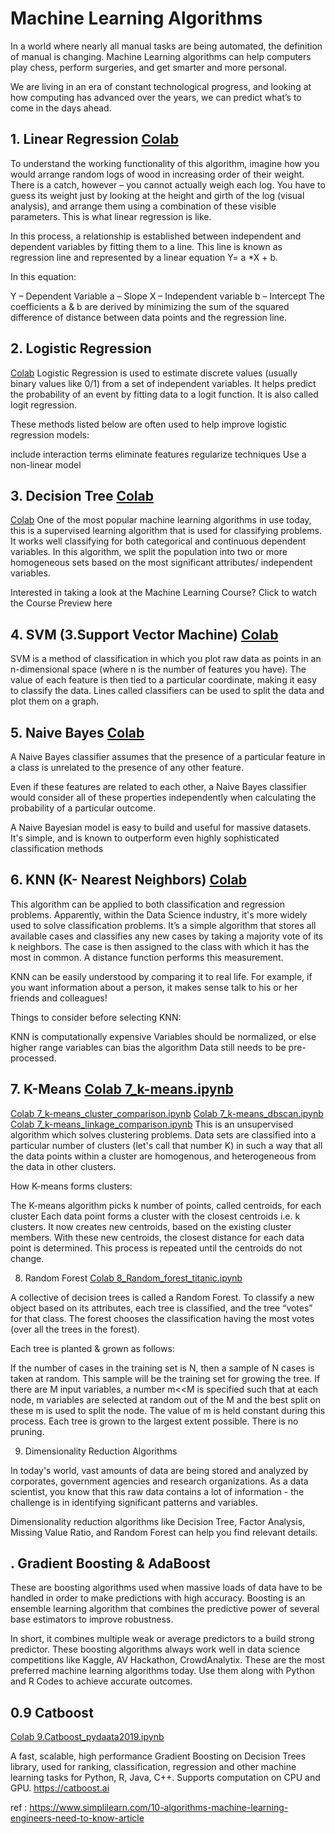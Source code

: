 # Machine Learning Algorithms
 In a world where nearly all manual tasks are being automated, the definition of manual is changing. Machine Learning algorithms can help computers play chess, perform surgeries, and get smarter and more personal.

We are living in an era of constant technological progress, and looking at how computing has advanced over the years, we can predict what’s to come in the days ahead. 

## 1. Linear Regression [Colab](https://colab.research.google.com/github/lmadhuranga/ML/blob/master/1_Linear_Regression.ipynb)
To understand the working functionality of this algorithm, imagine how you would arrange random logs of wood in increasing order of their weight. There is a catch, however – you cannot actually weigh each log. You have to guess its weight just by looking at the height and girth of the log (visual analysis), and arrange them using a combination of these visible parameters. This is what linear regression is like.

In this process, a relationship is established between independent and dependent variables by fitting them to a line. This line is known as regression line and represented by a linear equation Y= a *X + b.

In this equation:

Y – Dependent Variable
a – Slope
X – Independent variable
b – Intercept
The coefficients a & b are derived by minimizing the sum of the squared difference of distance between data points and the regression line.

## 2. Logistic Regression
[Colab](https://colab.research.google.com/github/lmadhuranga/ML/blob/master/2_logistic_regression_irish.ipynb)
Logistic Regression is used to estimate discrete values (usually binary values like 0/1) from a set of independent variables. It helps predict the probability of an event by fitting data to a logit function. It is also called logit regression.

These methods listed below are often used to help improve logistic regression models:

include interaction terms
eliminate features
regularize techniques
Use a non-linear model

## 3. Decision Tree [Colab](https://colab.research.google.com/github/lmadhuranga/ML/blob/master/3_1_decision_tree_classifier.ipynb)
[Colab](https://colab.research.google.com/github/lmadhuranga/ML/blob/master/3_2_Decision_Tree_Regression.ipynb)
One of the most popular machine learning algorithms in use today, this is a supervised learning algorithm that is used for classifying problems. It works well classifying for both categorical and continuous dependent variables. In this algorithm, we split the population into two or more homogeneous sets based on the most significant attributes/ independent variables.

Interested in taking a look at the Machine Learning Course? Click to watch the Course Preview here

## 4. SVM (3.Support Vector Machine) [Colab](https://colab.research.google.com/github/lmadhuranga/ML/blob/master/4_SVM_face_recognition.ipynb)
SVM is a method of classification in which you plot raw data as points in an n-dimensional space (where n is the number of features you have). The value of each feature is then tied to a particular coordinate, making it easy to classify the data. Lines called classifiers can be used to split the data and plot them on a graph.

## 5. Naive Bayes [Colab](https://colab.research.google.com/github/lmadhuranga/ML/blob/master/5_GaussianNB.ipynb)
A Naive Bayes classifier assumes that the presence of a particular feature in a class is unrelated to the presence of any other feature.

Even if these features are related to each other, a Naive Bayes classifier would consider all of these properties independently when calculating the probability of a particular outcome.

A Naive Bayesian model is easy to build and useful for massive datasets. It's simple, and is known to outperform even highly sophisticated classification methods

## 6. KNN (K- Nearest Neighbors) [Colab](https://colab.research.google.com/github/lmadhuranga/ML/blob/master/6_knn.ipynb)
This algorithm can be applied to both classification and regression problems. Apparently, within the Data Science industry, it's more widely used to solve classification problems. It’s a simple algorithm that stores all available cases and classifies any new cases by taking a majority vote of its k neighbors. The case is then assigned to the class with which it has the most in common.  A distance function performs this measurement.

KNN can be easily understood by comparing it to real life. For example, if you want information about a person, it makes sense talk to his or her friends and colleagues!

Things to consider before selecting KNN: 

KNN is computationally expensive
Variables should be normalized, or else higher range variables can bias the algorithm
Data still needs to be pre-processed.
##  7. K-Means [Colab 7_k-means.ipynb](https://colab.research.google.com/github/lmadhuranga/ML/blob/master/7_k-means.ipynb)
[Colab 7_k-means_cluster_comparison.ipynb](https://colab.research.google.com/github/lmadhuranga/ML/blob/master/7_k-means_cluster_comparison.ipynb)
[Colab 7_k-means_dbscan.ipynb](https://colab.research.google.com/github/lmadhuranga/ML/blob/master/7_k-means_dbscan.ipynb)
[Colab 7_k-means_linkage_comparison.ipynb](https://colab.research.google.com/github/lmadhuranga/ML/blob/master/7_k-means_linkage_comparison.ipynb)
This is an unsupervised algorithm which solves clustering problems. Data sets are classified into a particular number of clusters (let's call that number K) in such a way that all the data points within a cluster are homogenous, and heterogeneous from the data in other clusters.

How K-means forms clusters:

The K-means algorithm picks k number of points, called centroids, for each cluster
Each data point forms a cluster with the closest centroids i.e. k clusters.
It now creates new centroids, based on the existing cluster members.
With these new centroids, the closest distance for each data point is determined. This process is repeated until the centroids do not change.


8. Random Forest [Colab 8_Random_forest_titanic.ipynb](https://colab.research.google.com/github/lmadhuranga/ML/blob/master/8_Random_forest_titanic.ipynb)

A collective of decision trees is called a Random Forest. To classify a new object based on its attributes, each tree is classified, and the tree “votes” for that class. The forest chooses the classification having the most votes (over all the trees in the forest).

Each tree is planted & grown as follows:

If the number of cases in the training set is N, then a sample of N cases is taken at random. This sample will be the training set for growing the tree.
If there are M input variables, a number m<<M is specified such that at each node, m variables are selected at random out of the M and the best split on these m is used to split the node. The value of m is held constant during this process.
Each tree is grown to the largest extent possible. There is no pruning. 


9. Dimensionality Reduction Algorithms  

In today's world, vast amounts of data are being stored and analyzed by corporates, government agencies and research organizations. As a data scientist, you know that this raw data contains a lot of information - the challenge is in identifying significant patterns and variables.

Dimensionality reduction algorithms like Decision Tree, Factor Analysis, Missing Value Ratio, and Random Forest can help you find relevant details.

## . Gradient Boosting & AdaBoost
These are boosting algorithms used when massive loads of data have to be handled in order to make predictions with high accuracy. Boosting is an ensemble learning algorithm that combines the predictive power of several base estimators to improve robustness.

In short, it combines multiple weak or average predictors to a build strong predictor. These boosting algorithms always work well in data science competitions like Kaggle, AV Hackathon, CrowdAnalytix. These are the most preferred machine learning algorithms today. Use them along with Python and R Codes to achieve accurate outcomes.

## 0.9 Catboost
[Colab 9.Catboost_pydaata2019.ipynb](https://colab.research.google.com/github/lmadhuranga/ML/blob/master/9.Catboost_pydaata2019.ipynb)

A fast, scalable, high performance Gradient Boosting on Decision Trees library, used for ranking, classification, regression and other machine learning tasks for Python, R, Java, C++. Supports computation on CPU and GPU. https://catboost.ai

ref  : https://www.simplilearn.com/10-algorithms-machine-learning-engineers-need-to-know-article
